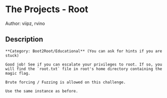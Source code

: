 # The Projects - Root
Author: viipz, rvino
## Description
```
**Category: Boot2Root/Educational** (You can ask for hints if you are stuck)

Good job! See if you can escalate your privileges to root. If so, you will find the `root.txt` file in root's home directory containing the magic flag.

Brute forcing / Fuzzing is allowed on this challenge.

Use the same instance as before.

```
